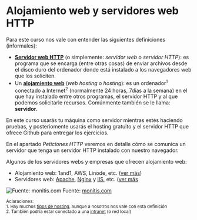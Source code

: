 # Alojamiento web y servidores web HTTP

Para este curso nos vale con entender las siguientes definiciones (informales):
- **[Servidor web HTTP](https://es.wikipedia.org/wiki/Servidor_web)** (o simplemente: *servidor web* o *servidor HTTP*): es programa que se encarga (entre otras cosas) de enviar archivos desde el disco duro del ordenador donde está instalado a los navegadores web que los soliciten.
- Un **[alojamiento web](https://es.wikipedia.org/wiki/Alojamiento_web)** (*web hosting* o *hosting*): es un ordenador<sup>1</sup> conectado a Internet<sup>2</sup> (normalmente 24 horas, 7días a la semana) en el que hay instalado entre otros programas, el servidor HTTP y al que podemos solicitarle recursos. Comúnmente también se le llama: **servidor**.

En este curso usarás tu máquina como servidor mientras estés haciendo pruebas, y posteriomente usarás el hosting gratuito y el servidor HTTP que ofrece Github para entregar los ejercicios.

En el apartado *Peticiones HTTP* veremos en detalle cómo se comunica un servidor que tenga un servidor HTTP instalado con nuestro navegador.

Algunos de los servidores webs y empresas que ofrecen alojamiento web:
* Alojamiento web: 1and1, AWS, Linode, etc. ([ver más](http://hostarting.es/hostings/)) 
* Servidores web: [Apache](http://www.apache.org/), [Nginx](http://nginx.org/) y [IIS](https://www.iis.net/), etc. ([ver más]((https://es.wikipedia.org/wiki/Servidor_web#Software))


![Fuente: monitis.com](https://git.gitbook.com/raw/hhkaos/introduccion-a-html5/master/images/Alexa_top-servers.png?token=aGhrYW9zOmNjZWEzYzUwLTdlNWItNGVjOC05MzA0LTkxZDdhMWUxOGZhOA%3D%3D)
Fuente: [monitis.com](http://www.monitis.com/blog/2013/01/16/apache-rules-alexa-with-nginx-microsoft-and-others-playing-catch-up/)

<small>Aclaraciones:</small><br>
<small>1. Hay muchos [tipos de hosting](https://es.wikipedia.org/wiki/Alojamiento_web#Tipos_de_alojamiento_web_en_Internet), aunque a nosotros nos vale con esta definición</small><br>
<small>2. También podría estar conectado a una [intranet](https://en.wikipedia.org/wiki/Intranet) (o red local)</small>